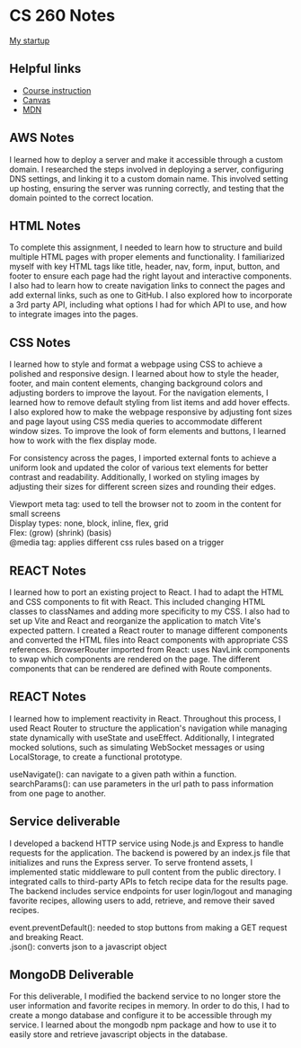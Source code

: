 # CS 260 Notes

[My startup](https://startup.findmymeal.click)

## Helpful links

- [Course instruction](https://github.com/webprogramming260)
- [Canvas](https://byu.instructure.com)
- [MDN](https://developer.mozilla.org)

## AWS Notes

I learned how to deploy a server and make it accessible through a custom domain. I researched the steps involved in deploying a server, configuring DNS settings, and linking it to a custom domain name. This involved setting up hosting, ensuring the server was running correctly, and testing that the domain pointed to the correct location. 

## HTML Notes

To complete this assignment, I needed to learn how to structure and build multiple HTML pages with proper elements and functionality. I familiarized myself with key HTML tags like title, header, nav, form, input, button, and footer to ensure each page had the right layout and interactive components. I also had to learn how to create navigation links to connect the pages and add external links, such as one to GitHub. I also explored how to incorporate a 3rd party API, including what options I had for which API to use, and how to integrate images into the pages.

## CSS Notes

I learned how to style and format a webpage using CSS to achieve a polished and responsive design. I learned about how to style the header, footer, and main content elements, changing background colors and adjusting borders to improve the layout. For the navigation elements, I learned how to remove default styling from list items and add hover effects. I also explored how to make the webpage responsive by adjusting font sizes and page layout using CSS media queries to accommodate different window sizes. To improve the look of form elements and buttons, I learned how to work with the flex display mode.

For consistency across the pages, I imported external fonts to achieve a uniform look and updated the color of various text elements for better contrast and readability. Additionally, I worked on styling images by adjusting their sizes for different screen sizes and rounding their edges.

Viewport meta tag: used to tell the browser not to zoom in the content for small screens  
Display types: none, block, inline, flex, grid  
Flex: (grow) (shrink) (basis)  
@media tag: applies different css rules based on a trigger  


## REACT Notes

I learned how to port an existing project to React. I had to adapt the HTML and CSS components to fit with React. This included changing HTML classes to classNames and adding more specificity to my CSS. I also had to set up Vite and React and reorganize the application to match Vite's expected pattern. I created a React router to manage different components and converted the HTML files into React components with appropriate CSS references.
BrowserRouter imported from React: uses NavLink components to swap which components are rendered on the page. The different components that can be rendered are defined with Route components.  


## REACT Notes
I learned how to implement reactivity in React. Throughout this process, I used React Router to structure the application's navigation while managing state dynamically with useState and useEffect. Additionally, I integrated mocked solutions, such as simulating WebSocket messages or using LocalStorage, to create a functional prototype.   

useNavigate(): can navigate to a given path within a function.   
searchParams(): can use parameters in the url path to pass information from one page to another.

## Service deliverable
I developed a backend HTTP service using Node.js and Express to handle requests for the application. The backend is powered by an index.js file that initializes and runs the Express server. To serve frontend assets, I implemented static middleware to pull content from the public directory. I integrated calls to third-party APIs to fetch recipe data for the results page. The backend includes service endpoints for user login/logout and managing favorite recipes, allowing users to add, retrieve, and remove their saved recipes.

event.preventDefault(): needed to stop buttons from making a GET request and breaking React.  
.json(): converts json to a javascript object

## MongoDB Deliverable
For this deliverable, I modified the backend service to no longer store the user information and favorite recipes in memory. In order to do this, I had to create a mongo database and configure it to be accessible through my service. I learned about the mongodb npm package and how to use it to easily store and retrieve javascript objects in the database. 
